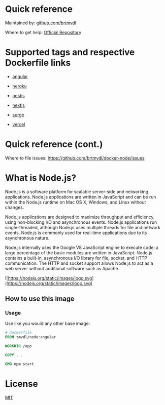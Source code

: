 # Quick reference

Maintained by:
[github.com/brtmvdl](https://github.com/brtmvdl/docker-node)

Where to get help:
[Official Repository](https://github.com/brtmvdl/docker-node/issues)

# Supported tags and respective Dockerfile links

* [angular](https://github.com/brtmvdl/docker-node/blob/main/src/angular/Dockerfile)

* [heroku](https://github.com/brtmvdl/docker-node/blob/main/src/heroku/Dockerfile)

* [nestjs](https://github.com/brtmvdl/docker-node/blob/main/src/nestjs/Dockerfile)

* [nextjs](https://github.com/brtmvdl/docker-node/blob/main/src/nextjs/Dockerfile)

* [surge](https://github.com/brtmvdl/docker-node/blob/main/src/surge/Dockerfile)

* [vercel](https://github.com/brtmvdl/docker-node/blob/main/src/vercel/Dockerfile)

# Quick reference (cont.)

Where to file issues:
https://github.com/brtmvdl/docker-node/issues

# What is Node.js?
Node.js is a software platform for scalable server-side and networking applications. Node.js applications are written in JavaScript and can be run within the Node.js runtime on Mac OS X, Windows, and Linux without changes.

Node.js applications are designed to maximize throughput and efficiency, using non-blocking I/O and asynchronous events. Node.js applications run single-threaded, although Node.js uses multiple threads for file and network events. Node.js is commonly used for real-time applications due to its asynchronous nature.

Node.js internally uses the Google V8 JavaScript engine to execute code; a large percentage of the basic modules are written in JavaScript. Node.js contains a built-in, asynchronous I/O library for file, socket, and HTTP communication. The HTTP and socket support allows Node.js to act as a web server without additional software such as Apache.

![https://nodejs.org/static/images/logo.svg](https://nodejs.org/static/images/logo.svg)

## How to use this image

### Usage

Use like you would any other base image:

```Dockerfile
# Dockerfile
FROM tmvdl/node:angular

WORKDIR /app

COPY . .

CMD npm start
```

# License

[MIT]()
